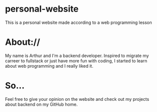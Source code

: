 # personal-website
This is a personal website made according to a web programming lesson

# About://
My name is Arthur and I'm a backend developer. Inspired to migrate my carreer to fullstack or just have more fun with coding, I started to learn about web programming and I really liked it.

# So...
Feel free to give your opinion on the website and check out my projects about backend on my GitHub home. 

